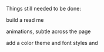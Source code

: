 ﻿Things still needed to be done:

build a read me

animations, subtle across the page

add a color theme and font styles and 